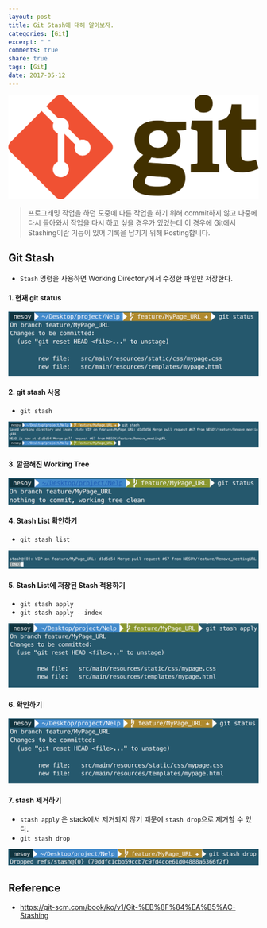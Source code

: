 ```yaml
---
layout: post
title: Git Stash에 대해 알아보자.
categories: [Git]
excerpt: " "
comments: true
share: true
tags: [Git]
date: 2017-05-12
---
```


![No Image](/assets/logo/git.png)

> 프로그래밍 작업을 하던 도중에 다른 작업을 하기 위해 commit하지 않고 나중에 다시 돌아와서 작업을 다시 하고 싶을 경우가 있었는데 이 경우에 Git에서 Stashing이란 기능이 있어 기록을 남기기 위해 Posting합니다.

## Git Stash
- `Stash` 명령을 사용하면 Working Directory에서 수정한 파일만 저장한다.

#### 1. 현재 git status

![No Image](/assets/posts/20170512/1.PNG)

#### 2. git stash 사용
- `git stash`

![No Image](/assets/posts/20170512/2.PNG)

#### 3. 깔끔해진 Working Tree

![No Image](/assets/posts/20170512/3.PNG)

#### 4. Stash List 확인하기
- `git stash list`

![No Image](/assets/posts/20170512/4.PNG)

#### 5. Stash List에 저장된 Stash 적용하기
- `git stash apply`
- `git stash apply --index`

![No Image](/assets/posts/20170512/5.PNG)

#### 6. 확인하기

![No Image](/assets/posts/20170512/6.PNG)

#### 7. stash 제거하기
- `stash apply` 은 stack에서 제거되지 않기 때문에 `stash drop`으로 제거할 수 있다.
- `git stash drop`

![No Image](/assets/posts/20170512/7.PNG)

## Reference
- <https://git-scm.com/book/ko/v1/Git-%EB%8F%84%EA%B5%AC-Stashing>
